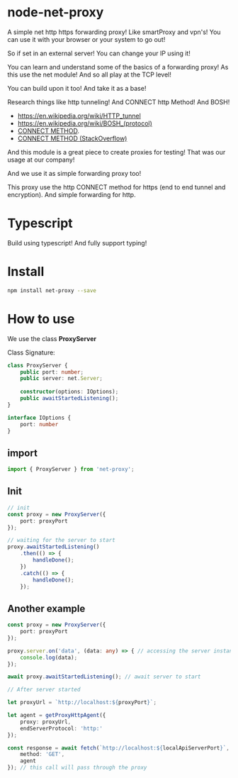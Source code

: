 # node-net-proxy

A simple net http https forwarding proxy! Like smartProxy and vpn's! You can use it with your browser or your system to go out!

So if set in an external server! You can change your IP using it!

You can learn and understand some of the basics of a forwarding proxy! As this use the net module! And so all play at the TCP level!

You can build upon it too! And take it as a base!

Research things like http tunneling! And CONNECT http Method! And BOSH!

- https://en.wikipedia.org/wiki/HTTP_tunnel
- https://en.wikipedia.org/wiki/BOSH_(protocol)
- [CONNECT METHOD](https://developer.mozilla.org/en-US/docs/Web/HTTP/Methods/CONNECT#:~:text=The%20HTTP%20CONNECT%20method%20starts,connection%20to%20the%20desired%20destination).
- [CONNECT METHOD (StackOverflow)](https://stackoverflow.com/questions/11697943/when-should-one-use-connect-and-get-http-methods-at-http-proxy-server/40329026)

And this module is a great piece to create proxies for testing! That was our usage at our company!

And we use it as simple forwarding proxy too!

This proxy use the http CONNECT method for https (end to end tunnel and encryption).
And simple forwarding for http.


# Typescript
Build using typescript! And fully support typing!

# Install

```sh
npm install net-proxy --save
```

# How to use

We use the class **ProxyServer**

Class Signature:

```ts
class ProxyServer {
    public port: number;
    public server: net.Server;
    
    constructor(options: IOptions);
    public awaitStartedListening();
}

interface IOptions {
    port: number
}
```


## import
```ts
import { ProxyServer } from 'net-proxy';
```

## Init

```ts
// init
const proxy = new ProxyServer({
    port: proxyPort
});

// waiting for the server to start
proxy.awaitStartedListening()
    .then(() => {
        handleDone();
    })
    .catch(() => {
        handleDone();
    });
```

## Another example 

```ts
const proxy = new ProxyServer({
    port: proxyPort
});

proxy.server.on('data', (data: any) => { // accessing the server instance
    console.log(data);
});

await proxy.awaitStartedListening(); // await server to start

// After server started

let proxyUrl = `http://localhost:${proxyPort}`;

let agent = getProxyHttpAgent({
    proxy: proxyUrl,
    endServerProtocol: 'http:'
});

const response = await fetch(`http://localhost:${localApiServerPort}`, {
    method: 'GET',
    agent
}); // this call will pass through the proxy
```
